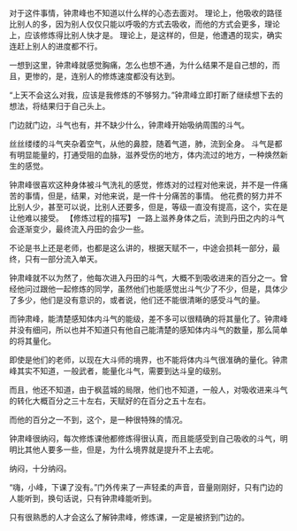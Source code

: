 对于这件事情，钟肃峰也不知道以什么样的心态去面对。
理论上，他吸收的路径比别人的多，因为别人仅仅只能以呼吸的方式去吸收，而他的方式会更多，理论上，应该修炼得比别人快才是。
理论上，是这样的，但是，他遭遇的现实，确实连赶上别人的进度都不行。

一想到这里，钟肃峰就感觉胸痛，怎么也想不通，为什么结果不是自己想的，而且，更惨的，是，连别人的修炼速度都没有达到。

“上天不会这么对我，应该是我修炼的不够努力。”钟肃峰立即打断了继续想下去的想法，将结果归于自己头上。

门边就门边，斗气也有，并不缺少什么，钟肃峰开始吸纳周围的斗气。

丝丝缕缕的斗气夹杂着空气，从他的鼻腔，随着气道，肺，流到全身。
斗气是都有明显能量的，打通受阻的血脉，滋养受伤的地方，体内流过的地方，一种焕然新生的感觉。

钟肃峰很喜欢这种身体被斗气洗礼的感觉，修炼对的过程对他来说，并不是一件痛苦的事情，但是，结果，对他来说，是一件十分痛苦的事情。
他花费的努力并不比别人少，甚至可以说，比别人还要多，但是，等级一直没有提高，这个，实在是让他难以接受。
【修炼过程的描写】
一路上滋养身体之后，流到丹田之内的斗气会逐渐变少，最终流入丹田的会少一些。

不论是书上还是老师，也都是这么讲的，根据天赋不一，中途会损耗一部分，最终，只有一部分流入单天。

钟肃峰就不以为然了，他每次进入丹田的斗气，大概不到吸收进来的百分之一。曾经他问过跟他一起修炼的同学，虽然他们也能感觉出斗气少了不少，但是，具体少了多少，他们是没有意识的，或者说，他们还不能很清晰的感受斗气的量。

而钟肃峰，能清楚感知体内斗气的能级，差不多可以很精确的将其量化了。钟肃峰并没有细问，所以也并不知道只有他自己能清楚的感知体内斗气的数量，那么简单的将其量化。

即使是他们的老师，以现在大斗师的境界，也不能将体内斗气很准确的量化。钟肃峰其实不知道，一般武者，能量化斗气，需要到达斗皇的级别。

而且，他还不知道，由于枫蓝城的局限，他们也不知道，一般人，对吸收进来斗气的转化大概百分之三十左右，天赋好的在百分之五十左右。

而他的百分之一不到，这个，是一种很特殊的情况。

钟肃峰很纳闷，每次修炼课他都修炼得很认真，而且能感受到自己吸收的斗气，明明比其他人要多一些，但是，为什么境界就是提升不上去呢。

纳闷，十分纳闷。

“嗨，小峰，下课了没有。”门外传来了一声轻柔的声音，音量刚刚好，只有门边的人能听到，换句话说，只有钟肃峰能听到。

只有很熟悉的人才会这么了解钟肃峰，修炼课，一定是被挤到门边的。
